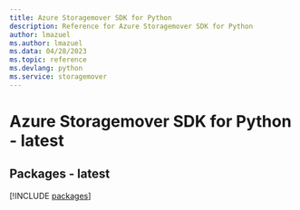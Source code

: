 ```yaml
---
title: Azure Storagemover SDK for Python
description: Reference for Azure Storagemover SDK for Python
author: lmazuel
ms.author: lmazuel
ms.data: 04/28/2023
ms.topic: reference
ms.devlang: python
ms.service: storagemover
---
```

# Azure Storagemover SDK for Python - latest
## Packages - latest
[!INCLUDE [packages](storagemover-index.md)]